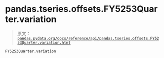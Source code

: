 # pandas.tseries.offsets.FY5253Quarter.variation

> 原文：[`pandas.pydata.org/docs/reference/api/pandas.tseries.offsets.FY5253Quarter.variation.html`](https://pandas.pydata.org/docs/reference/api/pandas.tseries.offsets.FY5253Quarter.variation.html)

```py
FY5253Quarter.variation
```
